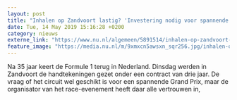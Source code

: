 ```yaml
---
layout: post
title: "Inhalen op Zandvoort lastig? 'Investering nodig voor spannende race'"
date: Tue, 14 May 2019 15:16:28 +0200
category: nieuws
externe_link: "https://www.nu.nl/algemeen/5891514/inhalen-op-zandvoort-lastig-investering-nodig-voor-spannende-race.html"
feature_image: "https://media.nu.nl/m/9xmxcn5awsxn_sqr256.jpg/inhalen-op-zandvoort-lastig-investering-nodig-voor-spannende-race.jpg"
---
```


Na 35 jaar keert de Formule 1 terug in Nederland. Dinsdag werden in Zandvoort de handtekeningen gezet onder een contract van drie jaar. De vraag of het circuit wel geschikt is voor een spannende Grand Prix, maar de organisator van het race-evenement heeft daar alle vertrouwen in,
